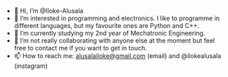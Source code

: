 - 👋 Hi, I’m @Iloke-Alusala
- 👀 I’m interested in programming and electronics. I like to programme in different languages, but my favourite ones are Python and C++.
- 🌱 I’m currently studying my 2nd year of Mechatronic Engineering.
- 💞️ I’m not really collaborating with anyone else at the moment but feel free to contact me if you want to get in touch.
- 📫 How to reach me:
      alusalailoke@gmail.com    (email) and 
      @ilokealusala              (instagram)
<!---
Iloke-Alusala/Iloke-Alusala is a ✨ special ✨ repository because its `README.md` (this file) appears on your GitHub profile.
You can click the Preview link to take a look at your changes.
--->

